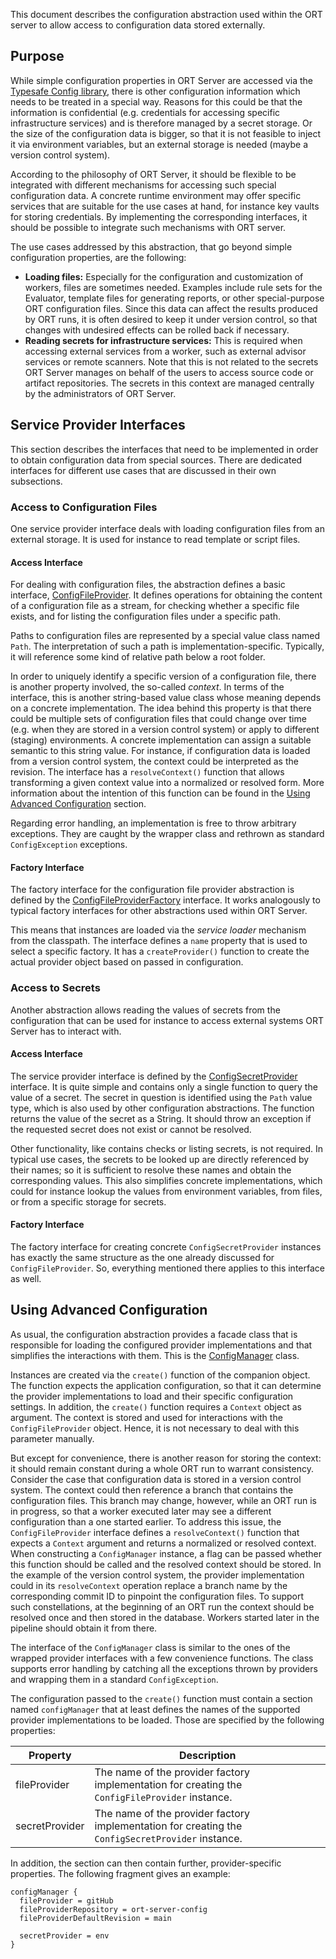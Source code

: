 This document describes the configuration abstraction used within the ORT server to allow access to configuration data stored externally.

## Purpose

While simple configuration properties in ORT Server are accessed via the [Typesafe Config library](https://github.com/lightbend/config), there is other configuration information which needs to be treated in a special way.
Reasons for this could be that the information is confidential (e.g. credentials for accessing specific infrastructure services) and is therefore managed by a secret storage.
Or the size of the configuration data is bigger, so that it is not feasible to inject it via environment variables, but an external storage is needed (maybe a version control system).

According to the philosophy of ORT Server, it should be flexible to be integrated with different mechanisms for accessing such special configuration data.
A concrete runtime environment may offer specific services that are suitable for the use cases at hand, for instance key vaults for storing credentials.
By implementing the corresponding interfaces, it should be possible to integrate such mechanisms with ORT server.

The use cases addressed by this abstraction, that go beyond simple configuration properties, are the following:

- **Loading files:**
  Especially for the configuration and customization of workers, files are sometimes needed.
  Examples include rule sets for the Evaluator, template files for generating reports, or other special-purpose ORT configuration files.
  Since this data can affect the results produced by ORT runs, it is often desired to keep it under version control, so that changes with undesired effects can be rolled back if necessary.
- **Reading secrets for infrastructure services:**
  This is required when accessing external services from a worker, such as external advisor services or remote scanners.
  Note that this is not related to the secrets ORT Server manages on behalf of the users to access source code or artifact repositories.
  The secrets in this context are managed centrally by the administrators of ORT Server.

## Service Provider Interfaces

This section describes the interfaces that need to be implemented in order to obtain configuration data from special sources.
There are dedicated interfaces for different use cases that are discussed in their own subsections.

### Access to Configuration Files

One service provider interface deals with loading configuration files from an external storage.
It is used for instance to read template or script files.

#### Access Interface

For dealing with configuration files, the abstraction defines a basic interface, [ConfigFileProvider](spi/src/main/kotlin/ConfigFileProvider.kt).
It defines operations for obtaining the content of a configuration file as a stream, for checking whether a specific file exists, and for listing the configuration files under a specific path.

Paths to configuration files are represented by a special value class named `Path`.
The interpretation of such a path is implementation-specific.
Typically, it will reference some kind of relative path below a root folder.

In order to uniquely identify a specific version of a configuration file, there is another property involved, the so-called *context*.
In terms of the interface, this is another string-based value class whose meaning depends on a concrete implementation.
The idea behind this property is that there could be multiple sets of configuration files that could change over time (e.g. when they are stored in a version control system) or apply to different (staging) environments.
A concrete implementation can assign a suitable semantic to this string value.
For instance, if configuration data is loaded from a version control system, the context could be interpreted as the revision.
The interface has a `resolveContext()` function that allows transforming a given context value into a normalized or resolved form.
More information about the intention of this function can be found in the [Using Advanced Configuration](#using-advanced-configuration) section.

Regarding error handling, an implementation is free to throw arbitrary exceptions.
They are caught by the wrapper class and rethrown as standard `ConfigException` exceptions.

#### Factory Interface

The factory interface for the configuration file provider abstraction is defined by the [ConfigFileProviderFactory](spi/src/main/kotlin/ConfigFileProviderFactory.kt) interface.
It works analogously to typical factory interfaces for other abstractions used within ORT Server.

This means that instances are loaded via the *service loader* mechanism from the classpath.
The interface defines a `name` property that is used to select a specific factory.
It has a `createProvider()` function to create the actual provider object based on passed in configuration.

### Access to Secrets

Another abstraction allows reading the values of secrets from the configuration that can be used for instance to access external systems ORT Server has to interact with.

#### Access Interface

The service provider interface is defined by the [ConfigSecretProvider](spi/src/main/kotlin/ConfigSecretProvider.kt) interface.
It is quite simple and contains only a single function to query the value of a secret.
The secret in question is identified using the `Path` value type, which is also used by other configuration abstractions.
The function returns the value of the secret as a String.
It should throw an exception if the requested secret does not exist or cannot be resolved.

Other functionality, like contains checks or listing secrets, is not required.
In typical use cases, the secrets to be looked up are directly referenced by their names; so it is sufficient to resolve these names and obtain the corresponding values.
This also simplifies concrete implementations, which could for instance lookup the values from environment variables, from files, or from a specific storage for secrets.

#### Factory Interface

The factory interface for creating concrete `ConfigSecretProvider` instances has exactly the same structure as the one already discussed for `ConfigFileProvider`.
So, everything mentioned there applies to this interface as well.

## Using Advanced Configuration

As usual, the configuration abstraction provides a facade class that is responsible for loading the configured provider implementations and that simplifies the interactions with them.
This is the [ConfigManager](spi/src/main/kotlin/ConfigManager.kt) class.

Instances are created via the `create()` function of the companion object.
The function expects the application configuration, so that it can determine the provider implementations to load and their specific configuration settings.
In addition, the `create()` function requires a `Context` object as argument.
The context is stored and used for interactions with the `ConfigFileProvider` object.
Hence, it is not necessary to deal with this parameter manually.

But except for convenience, there is another reason for storing the context:
it should remain constant during a whole ORT run to warrant consistency.
Consider the case that configuration data is stored in a version control system.
The context could then reference a branch that contains the configuration files.
This branch may change, however, while an ORT run is in progress, so that a worker executed later may see a different configuration than a one started earlier.
To address this issue, the `ConfigFileProvider` interface defines a `resolveContext()` function that expects a `Context` argument and returns a normalized or resolved context.
When constructing a `ConfigManager` instance, a flag can be passed whether this function should be called and the resolved context should be stored.
In the example of the version control system, the provider implementation could in its `resolveContext` operation replace a branch name by the corresponding commit ID to pinpoint the configuration files.
To support such constellations, at the beginning of an ORT run the context should be resolved once and then stored in the database.
Workers started later in the pipeline should obtain it from there.

The interface of the `ConfigManager` class is similar to the ones of the wrapped provider interfaces with a few convenience functions.
The class supports error handling by catching all the exceptions thrown by providers and wrapping them in a standard `ConfigException`.

The configuration passed to the `create()` function must contain a section named `configManager` that at least defines the names of the supported provider implementations to be loaded.
Those are specified by the following properties:

| Property       | Description                                                                                       |
|----------------|---------------------------------------------------------------------------------------------------|
| fileProvider   | The name of the provider factory implementation for creating the `ConfigFileProvider` instance.   |
| secretProvider | The name of the provider factory implementation for creating the `ConfigSecretProvider` instance. |

In addition, the section can then contain further, provider-specific properties.
The following fragment gives an example:

```
configManager {
  fileProvider = gitHub
  fileProviderRepository = ort-server-config
  fileProviderDefaultRevision = main

  secretProvider = env
}
```
